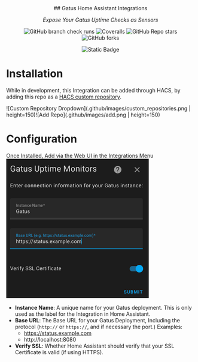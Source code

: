 
<div align="center">
## Gatus Home Assistant Integrations

_Expose Your Gatus Uptime Checks as Sensors_

</div>

<div align="center">

![GitHub branch check runs](https://img.shields.io/github/check-runs/rtrox/gatus_ha/main?style=for-the-badge&logo=pytest&label=main)
![Coveralls](https://img.shields.io/coverallsCoverage/github/rtrox/gatus_ha?style=for-the-badge&logo=coveralls)
![GitHub Repo stars](https://img.shields.io/github/stars/rtrox/gatus_ha?style=for-the-badge)
![GitHub forks](https://img.shields.io/github/forks/rtrox/gatus_ha?style=for-the-badge)

![Static Badge](https://img.shields.io/badge/HACS-Custom_Integration-blue?style=for-the-badge&link=https%3A%2F%2Fhacs.xyz%2Fdocs%2Ffaq%2Fcustom_repositories%2F)
</div>

# Installation

While in development, this Integration can be added through HACS, by adding this repo as a [HACS custom repository](https://hacs.xyz/docs/faq/custom_repositories/).

![Custom Repository Dropdown](.github/images/custom_repositories.png | height=150)![Add Repo](.github/images/add.png | height=150)

# Configuration

Once Installed, Add via the Web UI in the Integrations Menu
![Config Flow](.github/images/config_flow.png)
- **Instance Name**: A unique name for your Gatus deployment. This is only used as the label for the Integration in Home Assistant.
- **Base URL**: The Base URL for your Gatus Deployment, Including the protocol (`http://` or `https://`, and if necessary the port.) Examples:
    - https://status.example.com
    - http://localhost:8080
- **Verify SSL**: Whether Home Assistant should verify that your SSL Certificate is valid (if using HTTPS).
